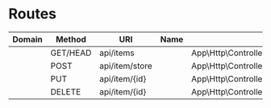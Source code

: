 # Routes

| Domain  |  Method  | URI            | Name  | Action                                      | Middleware  |
|---------|----------|----------------|-------|---------------------------------------------|-------------|
|         | GET/HEAD | api/items      |       | App\Http\Controllers\ItemController@index   | api         |
|         | POST     | api/item/store |       | App\Http\Controllers\ItemController@store   | api         |
|         | PUT      | api/item/{id}  |       | App\Http\Controllers\ItemController@update  | api         |
|         | DELETE   | api/item/{id}  |       | App\Http\Controllers\ItemController@destroy | api         |
